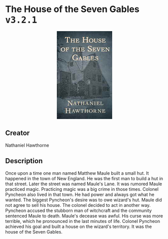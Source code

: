
# The House of the Seven Gables <kbd>v3.2.1</kbd>

<center>
  <img src="./cover-1024.jpg"/>
</center>

## Creator
Nathaniel Hawthorne

## Description
Once upon a time one man named Matthew Maule built a small hut. It happened in the town of New England. He was the first man to build a hut in that street. Later the street was named Maule's Lane. It was rumored Maule practiced magic. Practicing magic was a big crime in those times. Colonel Pyncheon also lived in that town. He had power and always got what he wanted. The biggest Pyncheon's desire was to owe wizard's hut. Maule did not agree to sell his house. The colonel decided to act in another way. Pyncheon accused the stubborn man of witchcraft and the community sentenced Maule to death. Maule's decease was awful. His curse was more terrible, which he pronounced in the last minutes of life. Colonel Pyncheon achieved his goal and built a house on the wizard's territory. It was the house of the Seven Gables.
